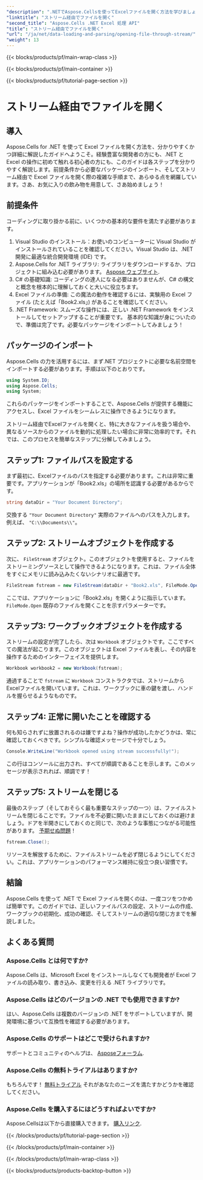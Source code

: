 ```yaml
---
"description": ".NETでAspose.Cellsを使ってExcelファイルを開く方法を学びましょう。初心者向けのこのガイドでは、効率的なファイル操作のための手順をステップバイステップで解説します。"
"linktitle": "ストリーム経由でファイルを開く"
"second_title": "Aspose.Cells .NET Excel 処理 API"
"title": "ストリーム経由でファイルを開く"
"url": "/ja/net/data-loading-and-parsing/opening-file-through-stream/"
"weight": 13
---
```


{{< blocks/products/pf/main-wrap-class >}}

{{< blocks/products/pf/main-container >}}

{{< blocks/products/pf/tutorial-page-section >}}

# ストリーム経由でファイルを開く

## 導入
Aspose.Cells for .NET を使って Excel ファイルを開く方法を、分かりやすくかつ詳細に解説したガイドへようこそ。経験豊富な開発者の方にも、.NET と Excel の操作に初めて触れる初心者の方にも、このガイドは各ステップを分かりやすく解説します。前提条件から必要なパッケージのインポート、そしてストリーム経由で Excel ファイルを開く際の複雑な手順まで、あらゆる点を網羅しています。さあ、お気に入りの飲み物を用意して、さあ始めましょう！
## 前提条件
コーディングに取り掛かる前に、いくつかの基本的な要件を満たす必要があります。
1. Visual Studio のインストール：お使いのコンピューターに Visual Studio がインストールされていることを確認してください。Visual Studio は、.NET 開発に最適な統合開発環境 (IDE) です。
2. Aspose.Cells for .NET ライブラリ: ライブラリをダウンロードするか、プロジェクトに組み込む必要があります。 [Aspose ウェブサイト](https://releases。aspose.com/cells/net/).
3. C# の基礎知識: コーディングの達人になる必要はありませんが、C# の構文と概念を根本的に理解しておくと大いに役立ちます。
4. Excel ファイルの準備: この魔法の動作を確認するには、実験用の Excel ファイル (たとえば「Book2.xls」) があることを確認してください。
5. .NET Framework: スムーズな操作には、正しい .NET Framework をインストールしてセットアップすることが重要です。
基本的な知識が身についたので、準備は完了です。必要なパッケージをインポートしてみましょう！
## パッケージのインポート
Aspose.Cells の力を活用するには、まず.NET プロジェクトに必要な名前空間をインポートする必要があります。手順は以下のとおりです。
```csharp
using System.IO;
using Aspose.Cells;
using System;
```
これらのパッケージをインポートすることで、Aspose.Cells が提供する機能にアクセスし、Excel ファイルをシームレスに操作できるようになります。

ストリーム経由でExcelファイルを開くと、特に大きなファイルを扱う場合や、異なるソースからのファイルを動的に処理したい場合に非常に効率的です。それでは、このプロセスを簡単なステップに分解してみましょう。
## ステップ1: ファイルパスを設定する
まず最初に、Excelファイルのパスを指定する必要があります。これは非常に重要です。アプリケーションが「Book2.xls」の場所を認識する必要があるからです。
```csharp
string dataDir = "Your Document Directory";
```
交換する `"Your Document Directory"` 実際のファイルへのパスを入力します。例えば、 `"C:\\Documents\\"`。
## ステップ2: ストリームオブジェクトを作成する
次に、 `FileStream` オブジェクト。このオブジェクトを使用すると、ファイルをストリーミングソースとして操作できるようになります。これは、ファイル全体をすぐにメモリに読み込みたくないシナリオに最適です。
```csharp
FileStream fstream = new FileStream(dataDir + "Book2.xls", FileMode.Open);
```
ここでは、アプリケーションに「Book2.xls」を開くように指示しています。 `FileMode.Open` 既存のファイルを開くことを示すパラメーターです。
## ステップ3: ワークブックオブジェクトを作成する
ストリームの設定が完了したら、次は `Workbook` オブジェクトです。ここですべての魔法が起こります。このオブジェクトは Excel ファイルを表し、その内容を操作するためのインターフェイスを提供します。
```csharp
Workbook workbook2 = new Workbook(fstream);
```
通過することで `fstream` に `Workbook` コンストラクタでは、ストリームからExcelファイルを開いています。これは、ワークブックに車の鍵を渡し、ハンドルを握らせるようなものです。
## ステップ4: 正常に開いたことを確認する
何も知らされずに放置されるのは嫌ですよね？操作が成功したかどうかは、常に確認しておくべきです。シンプルな確認メッセージで十分でしょう。
```csharp
Console.WriteLine("Workbook opened using stream successfully!");
```
この行はコンソールに出力され、すべてが順調であることを示します。このメッセージが表示されれば、順調です！
## ステップ5: ストリームを閉じる
最後のステップ（そしておそらく最も重要なステップの一つ）は、ファイルストリームを閉じることです。ファイルを不必要に開いたままにしておくのは避けましょう。ドアを半開きにしておくのと同じで、次のような事態につながる可能性があります。 [予期せぬ問題](https://forum.aspose.com/c/cells/9)！
```csharp
fstream.Close();
```
リソースを解放するために、ファイルストリームを必ず閉じるようにしてください。これは、アプリケーションのパフォーマンス維持に役立つ良い習慣です。
## 結論
Aspose.Cells を使って .NET で Excel ファイルを開くのは、一度コツをつかめば簡単です。このガイドでは、正しいファイルパスの設定、ストリームの作成、ワークブックの初期化、成功の確認、そしてストリームの適切な閉じ方までを解説しました。 
## よくある質問
### Aspose.Cells とは何ですか?
Aspose.Cells は、Microsoft Excel をインストールしなくても開発者が Excel ファイルの読み取り、書き込み、変更を行える .NET ライブラリです。
### Aspose.Cells はどのバージョンの .NET でも使用できますか?
はい、Aspose.Cells は複数のバージョンの .NET をサポートしていますが、開発環境に基づいて互換性を確認する必要があります。
### Aspose.Cells のサポートはどこで受けられますか?
サポートとコミュニティのヘルプは、 [Asposeフォーラム](https://forum。aspose.com/c/cells/9).
### Aspose.Cells の無料トライアルはありますか?
もちろんです！ [無料トライアル](https://releases.aspose.com/) それがあなたのニーズを満たすかどうかを確認してください。
### Aspose.Cells を購入するにはどうすればよいですか?
Aspose.Cellsは以下から直接購入できます。 [購入リンク](https://purchase。aspose.com/buy).

{{< /blocks/products/pf/tutorial-page-section >}}

{{< /blocks/products/pf/main-container >}}

{{< /blocks/products/pf/main-wrap-class >}}

{{< blocks/products/products-backtop-button >}}